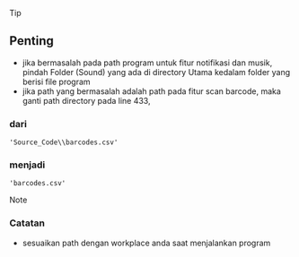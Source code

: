 >[!TIP]
>## Penting
- jika bermasalah pada path program untuk fitur notifikasi dan musik, pindah Folder (Sound) yang ada di directory Utama kedalam folder yang berisi file program
- jika path yang bermasalah adalah path pada fitur scan barcode, maka ganti path directory pada line 433,
### dari
  	'Source_Code\\barcodes.csv'
### menjadi
	'barcodes.csv'
>[!note]
>### Catatan
- sesuaikan path dengan workplace anda saat menjalankan program

